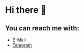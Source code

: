 # Hi there 👋

## You can reach me with:
- [E-Mail](mailto:bachnxuan@gmail.com)
- [Telegram](https://t.me/reverdd)

